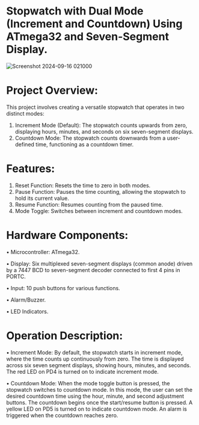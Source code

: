 # Stopwatch with Dual Mode (Increment and Countdown) Using ATmega32 and Seven-Segment Display.

![Screenshot 2024-09-16 021000](https://github.com/user-attachments/assets/fbeee9a2-ece6-4823-9811-812835d724a0)

# Project Overview: 
This project involves creating a versatile stopwatch that operates in two distinct modes: 
1. Increment Mode (Default): The stopwatch counts upwards from zero, displaying hours, minutes, and seconds on six seven-segment displays. 
3. Countdown Mode: The stopwatch counts downwards from a user-defined time, functioning as a countdown timer. 

# Features: 
1. Reset Function: Resets the time to zero in both modes.
2. Pause Function: Pauses the time counting, allowing the stopwatch to hold its current value.
3. Resume Function: Resumes counting from the paused time.
4. Mode Toggle: Switches between increment and countdown modes.

# Hardware Components: 
• Microcontroller: ATmega32.

• Display: Six multiplexed seven-segment displays (common anode) driven by a 7447 BCD to seven-segment decoder connected to first 4 pins in PORTC. 

• Input: 10 push buttons for various functions.

• Alarm/Buzzer.

• LED Indicators.

# Operation Description: 
• Increment Mode: By default, the stopwatch starts in increment mode, where the time counts up continuously from zero. The time is displayed across six seven segment displays, showing hours, minutes, and seconds. The red LED on PD4 is turned on to indicate increment mode. 

• Countdown Mode: When the mode toggle button is pressed, the stopwatch switches to countdown mode. In this mode, the user can set the desired countdown time using the hour, minute, and second adjustment buttons. The countdown begins once the start/resume button is pressed. A yellow LED on PD5 is turned on to indicate countdown mode. An alarm is triggered when the countdown reaches zero.
